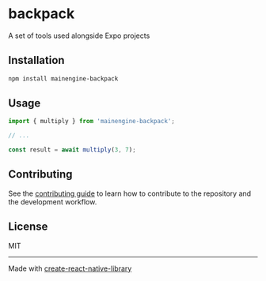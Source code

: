 # backpack

A set of tools used alongside Expo projects

## Installation

```sh
npm install mainengine-backpack
```

## Usage

```js
import { multiply } from 'mainengine-backpack';

// ...

const result = await multiply(3, 7);
```

## Contributing

See the [contributing guide](CONTRIBUTING.md) to learn how to contribute to the repository and the development workflow.

## License

MIT

---

Made with [create-react-native-library](https://github.com/callstack/react-native-builder-bob)
